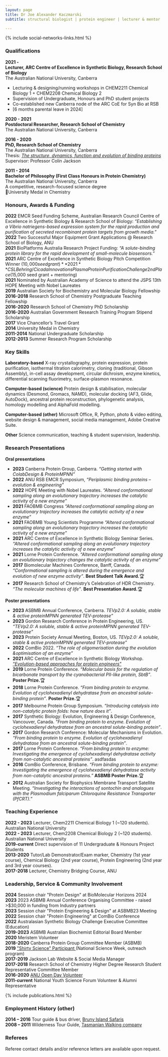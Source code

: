 ```yaml
---
layout: page
title: Dr Joe Alexander Kaczmarski
subtitle: structural biologist | protein engineer | lecturer & mentor

---
```

{% include social-networks-links.html %}
&nbsp;

### Qualifications

**2021 -**  
**Lecturer, ARC Centre of Excellence in Synthetic Biology, Research School of Biology**  
The Australian National University, Canberra 
- Lecturing & designing/running workshops in CHEM2211 Chemical Biology 1 + CHEM2208 Chemical Biology 2
- Supervision of Undergraduate, Honours and PhD student projects
- Co-established new Canberra node of the ARC CoE for Syn Bio at RSB
- [6 months parental leave in 2024]

**2020 - 2021**  
**Postdoctoral Researcher, Research School of Chemistry**  
The Australian National University, Canberra 

**2016 - 2020**  
**PhD, Research School of Chemistry**  
The Australian National University, Canberra  
Thesis: <a href="https://openresearch-repository.anu.edu.au/handle/1885/207339" target="_blank" ><i>The structure, dynamics, function and evolution of binding proteins</i></a>  
Supervisor: Professor Colin Jackson  

**2011 - 2014**  
**Bachelor of Philosophy (First Class Honours in Protein Chemistry)**  
The Australian National University, Canberra  
A competitive, research-focused science degree  
🏅University Medal in Chemistry  						

### Honours, Awards & Funding
**2022** EMCR Seed Funding Scheme, Australian Research Council Centre of Excellence in Synthetic Biology & Research School of Biology: <i>“Establishing a Vibrio natriegens-based expression system for the rapid production and purification of secreted recombinant protein targets from growth media.”</i>   
**2022** Two Successful Major Equipment Grant Applications @ Research School of Biology, ANU  
**2021** BioPlatforms Australia Research Project Funding: <i>“A solute-binding protein library for the rapid development of small-molecule biosensors.”</i>   
**2021** ARC Centre of Excellence in Synthetic Biology Pitch Competition Winner ($10,000 seed grant)  
**2021** CSL Behring/Cicada Innovations Plasma Protein Purification Challenge 2nd Place ($15,000 seed grant + mentoring)  
**2021** Nominated by Australian Academy of Science to attend the JSPS 13th HOPE Meeting with Nobel Laureates   
**2019** Australian Society for Biochemistry and Molecular Biology Fellowship  
**2016-2018** ‍Research School of Chemistry Postgraduate Teaching Fellowship  
**2016-2020** Research School of Chemistry PhD Scholarship  
**2016-2020** ‍Australian Government Research Training Program Stipend Scholarship  
**2017** Vice Chancellor’s Travel Grant  
**2014** University Medal in Chemistry	  
**2011-2014** National Undergraduate Scholarship  
**2012-2013** Summer Research Program Scholarship	

### Key Skills
**Laboratory-based**
X-ray crystallography, protein expression, protein purification, isothermal titration calorimetry, cloning (traditional, Gibson Assembly), in-cell assay development, circular dichroism, enzyme kinetics, differential scanning fluorimetry, surface-plasmon resonance.  

**Computer-based (science)**
Protein design & stabilisation, molecular dynamics (Desmond, Gromacs, NAMD), molecular docking (AF3, Glide, AutoDock), ancestral protein reconstruction, phylogenetic analysis, homology modelling and AlphaFold modelling. 
   
**Computer-based (other)**
Microsoft Office, R, Python, photo & video editing, website design & management, social media management, Adobe Creative Suite.   
  
**Other**
Science communication, teaching & student supervision, leadership.   

### Research Presentations
**Oral presentations**
-   **2023** Canberra Protein Group, Canberra. _“Getting started with ColabDesign & ProteinMPNN”_
-	**2022** ANU RSB EMCR Symposium, _“Periplasmic binding proteins – evolution & engineering”_
-	**2022** HOPE Meeting with Nobel Laureates. _“Altered conformational sampling along an evolutionary trajectory increases the catalytic activity of a new enzyme”_
-	**2021** FAOBMB Congress _“Altered conformational sampling along an evolutionary trajectory increases the catalytic activity of a new enzyme”_
-	**2021** FAOBMB Young Scientists Programme _“Altered conformational sampling along an evolutionary trajectory increases the catalytic activity of a new enzyme”_
-	**2021** ARC Centre of Excellence in Synthetic Biology Seminar Series. _“Altered conformational sampling along an evolutionary trajectory increases the catalytic activity of a new enzyme”_
-	**2021** Lorne Protein Conference. _“Altered conformational sampling along an evolutionary trajectory changes the catalytic activity of an enzyme”_
-	**2017** Biomolecular Machines Conference, Banff, Canada. _“Conformational sampling is altered during the emergence and evolution of new enzyme activity”_. **Best Student Talk Award.**🏆
-	**2017** Research School of Chemistry’s Celebration of HDR Chemistry. _“The molecular machines of life”_. **Best Presentation Award.**🏆

**Poster presentations**
- **2023** ASBMB Annual Conference, Canberra. _TEVp2.0: A soluble, stable & active proteinMPNN generated TEV-protease”_
- **2023** Gordon Research Conference in Protein Engineering, US. _“TEVp2.0: A soluble, stable & active proteinMPNN generated TEV-protease”_
- **2023** Protein Society Annual Meeting, Boston, US. _TEVp2.0: A soluble, stable & active proteinMPNN generated TEV-protease”_  
- **2022** ComBio 2022. _“The role of oligomerisation during the evolution &optimisation of an enzyme”_  
- **2021** ARC Centre of Excellence in Synthetic Biology Workshop. [_"Evolution-based approaches for protein engineers"_](/arc-coesb-workshop-2021) 
- **2019**	Lorne Protein Conference. _“Molecular basis for the regulation of bicarbonate transport by the cyanobacterial PII-like protein, SbtB”_. **Poster Prize.**🏆
- **2018**	Lorne Protein Conference. _“From binding protein to enzyme. Evolution of cyclohexadienyl dehydratase from an ancestral solute-binding protein”_. **Poster Prize.**🏆
- **2017**	Melbourne Protein Group Symposium. _“Introducing catalysis into non-catalytic protein folds: how nature does it”_. 
- **2017**	Synthetic Biology: Evolution, Engineering & Design Conference, Vancouver, Canada. _“From binding protein to enzyme. Evolution of cyclohexadienyl dehydratase from an ancestral solute-binding protein”_. 
- **2017**	Gordon Research Conference: Molecular Mechanisms in Evolution. _“From binding protein to enzyme. Evolution of cyclohexadienyl dehydratase from an ancestral solute-binding protein”_.
- **2017**	Lorne Protein Conference. _“From binding protein to enzyme: Investigating the emergence of cyclohexadienyl dehydratase activity from non-catalytic ancestral proteins”_. asdfasdas
- **2016**	ComBio Conference, Brisbane. _“From binding protein to enzyme: Investigating the emergence of cyclohexadienyl dehydratase activity from non-catalytic ancestral proteins.”_ **ASBMB Poster Prize.**🏆
- **2012**	Australian Society for Biophysics Membrane Transport Satellite Meeting. _“Investigating the interactions of sontochin and analogues with the Plasmodium falciparum Chloroquine Resistance Transporter (PfCRT).”_   

### Teaching Experience

**2022 - 2023** Lecturer, Chem2211 Chemical Biology 1 (~120 students). Australian National University  
**2022 - 2023** Lecturer, Chem2208 Chemical Biology 2 (~120 students). Australian National University  
**2019-current**  Direct supervision of 11 Undergraduate & Honours Project Students  
**2013-2020**     Tutor/Lab Demonstrator/Exam marker, Chemistry (1st year course), Chemical Biology (2nd year course), Protein Engineering (2nd year and 3rd year courses).  
**2017-2018** Lecturer, Chemistry Bridging Course, ANU  

### Leadership, Service & Community Involvement
**2024** Session chair "Protein Design" at BioMolecular Horizons 2024  
**2023** 2023 ASBMB Annual Conference Organising Committee - raised >$30,000 in funding from Industry partners  
**2023** Session chair "Protein Engineering & Design" at ASBMB23 Meeting  
**2022** Session chair "Protein Engineering" at ComBio Conference  
**2022** Australasian Synthetic Biology Challenge Executive Committee (Education)  
**2019-2023** ASBMB Australian Biochemist Editorial Board Member  
**2020** Meristem Volunteer  
**2018-2020** Canberra Protein Group Committee Member (ASBMB)  
**2019** <a href="http://www.shirtyscience.com/uploads/8/5/5/6/85566438/protein_orig.png" target="_blank"> "Shirty Science" Participant </a> (National Science Week, outreach program)  
**2017-2019** Jackson Lab Website & Social Media Manager  
**2017-2018** Research School of Chemistry Higher Degree Research Student Representative Committee Member  
**2016-2020** <a href="https://www.canberratimes.com.au/story/6045025/canberra-universities-show-off-at-open-days/" target="_blank">ANU Open Day Volunteer</a>  
**2011-current** National Youth Science Forum Volunteer & Alumni Representative  

{% include publications.html %}
<br>
### Employment History (other)
**2014 – 2016** Tour guide & bus driver, <a href="https://www.brunyislandsafaris.com/" target="_blank">Bruny Island Safaris</a>  
**2008 – 2011**	Wilderness Tour Guide, <a href="https://www.taswalkingco.com.au/" target="_blank">Tasmanian Walking company</a>  

### Referees
Referee contact details and/or reference letters are available upon request. 

